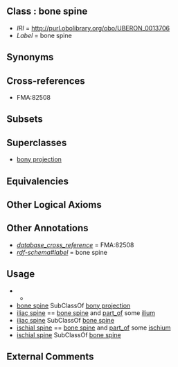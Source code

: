 
## Class : bone spine

 * *IRI* = http://purl.obolibrary.org/obo/UBERON_0013706
 * *Label* = bone spine

## Synonyms


## Cross-references

 * FMA:82508

## Subsets


## Superclasses

 * [bony projection](../../UBERON/30/UBERON_0004530.md)

## Equivalencies


## Other Logical Axioms


## Other Annotations

 * *[database_cross_reference](../../ef/oboInOwl#hasDbXref.md)* = FMA:82508
 * *[rdf-schema#label](../../el/rdf-schema#label.md)* = bone spine

## Usage

 * -
 * [bone spine](../../UBERON/06/UBERON_0013706.md) SubClassOf [bony projection](../../UBERON/30/UBERON_0004530.md)
 * [iliac spine](../../UBERON/07/UBERON_0013707.md) == [bone spine](../../UBERON/06/UBERON_0013706.md) and [part_of](../../BFO/50/BFO_0000050.md) some [ilium](../../UBERON/73/UBERON_0001273.md)
 * [iliac spine](../../UBERON/07/UBERON_0013707.md) SubClassOf [bone spine](../../UBERON/06/UBERON_0013706.md)
 * [ischial spine](../../UBERON/00/UBERON_0009000.md) == [bone spine](../../UBERON/06/UBERON_0013706.md) and [part_of](../../BFO/50/BFO_0000050.md) some [ischium](../../UBERON/74/UBERON_0001274.md)
 * [ischial spine](../../UBERON/00/UBERON_0009000.md) SubClassOf [bone spine](../../UBERON/06/UBERON_0013706.md)

## External Comments

